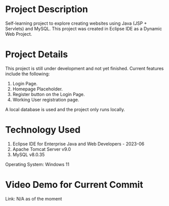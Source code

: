 # Project Description
Self-learning project to explore creating websites using Java (JSP + Servlets) and MySQL. This project was created in Eclipse IDE as a Dynamic Web Project.

# Project Details
This project is still under development and not yet finished. Current features include the following:
1. Login Page.
2. Homepage Placeholder.
3. Register button on the Login Page.
4. Working User registration page.

A local database is used and the project only runs locally.

# Technology Used
1. Eclipse IDE for Enterprise Java and Web Developers - 2023-06
2. Apache Tomcat Server v9.0
3. MySQL v8.0.35

Operating System: Windows 11

# Video Demo for Current Commit
Link: N/A as of the moment
